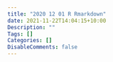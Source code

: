 ```yaml
---
title: "2020 12 01 R Rmarkdown"
date: 2021-11-22T14:04:15+10:00
Description: ""
Tags: []
Categories: []
DisableComments: false
---
```

